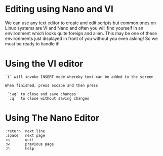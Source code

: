 # Editing using Nano and VI

We can use any text editor to create and edit scripts but common ones on Linux systems are VI and Nano and often you will find yourself in an environment which looks quite foreign and alien.  This may be one of these environments just displayed in front of you without you even asking!  So we must be ready to handle it!

# Using the VI editor

    `i` will invoke INSERT mode whereby text can be added to the screen
    
    When finished, press escape and then press 
    
     `:wq` to close and save changes
     `:q`  to close without saving changes

# Using The Nano Editor

    :return  next line
    :space   next page
    :q       quit
    :w       previous page
    :h       help